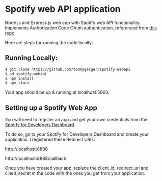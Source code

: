 # Spotify web API application

Node.js and Express js web app with Spotify web API functionality. Implements Authorization Code OAuth authentication, referenced from [this repo](https://github.com/spotify/web-api-auth-examples).

Here are steps for running the code locally:

## Running Locally:
```sh
$ git clone https://github.com/tommygeiger/spotify-webapi
$ cd spotify-webapi
$ npm install
$ npm start
```
Your app should be up & running at localhost:5000.

## Setting up a Spotify Web App

You will need to register an app and get your own credentials from the [Spotify for Developers Dashboard](https://developer.spotify.com).

To do so, go to your Spotify for Developers Dashboard and create your application. I registered these Redirect URIs:

http://localhost:8888

http://localhost:8888/callback

Once you have created your app, replace the client_id, redirect_uri and client_secret in the code with the ones you get from your application.

